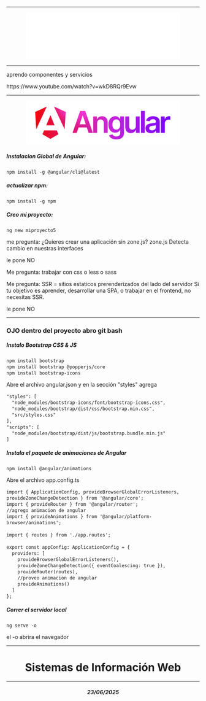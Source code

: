 <hr>
    <div align="center">
        <a href="https://github.com/R3Ccusco"
            target="_blank">
            <img src="https://github.com/R3Ccusco/r3c/blob/main/logoreccusco.svg" width="400">
        </a>
    </div>

<hr>
    <p>aprendo componentes y servicios</p>
	https://www.youtube.com/watch?v=wkD8RQr9Evw

<hr>
    <div align="center">
        <a href="https://angular.dev/"
            target="_blank">
            <img src="https://github.com/R3Ccusco/r3c/blob/main/logoangular.svg" width="400">
        </a>
    </div>

<h5>Instalacion Global de Angular:</h5>

```
npm install -g @angular/cli@latest
```

<h5>actualizar npm:</h5>

```
npm install -g npm
```

<h5>Creo mi proyecto:</h5>

```
ng new miproyecto5
```

me pregunta:
¿Quieres crear una aplicación sin zone.js?
zone.js Detecta cambio en nuestras interfaces

le pone NO

Me pregunta:
trabajar con css o less o sass

Me pregunta:
SSR = sitios estaticos prerenderizados
del lado del servidor
Si tu objetivo es aprender, desarrollar una SPA,
o trabajar en el frontend, no necesitas SSR.

le pone NO

<hr>

<h3>OJO dentro del proyecto abro git bash</h3>

<h5> Instalo Bootstrap CSS & JS</h5>

```
npm install bootstrap
npm install bootstrap @popperjs/core
npm install bootstrap-icons
```

Abre el archivo angular.json
y en la sección "styles" agrega

```
"styles": [
  "node_modules/bootstrap-icons/font/bootstrap-icons.css",
  "node_modules/bootstrap/dist/css/bootstrap.min.css",
  "src/styles.css"
],
"scripts": [
  "node_modules/bootstrap/dist/js/bootstrap.bundle.min.js"
]
```

<h5>Instala el paquete de animaciones de Angular</h5>

```
npm install @angular/animations
```

Abre el archivo app.config.ts

```
import { ApplicationConfig, provideBrowserGlobalErrorListeners, provideZoneChangeDetection } from '@angular/core';
import { provideRouter } from '@angular/router';
//agrego animacion de angular
import { provideAnimations } from '@angular/platform-browser/animations';

import { routes } from './app.routes';

export const appConfig: ApplicationConfig = {
  providers: [
    provideBrowserGlobalErrorListeners(),
    provideZoneChangeDetection({ eventCoalescing: true }),
    provideRouter(routes),
    //proveo animacion de angular
    provideAnimations()
  ]
};
```

<h5>Correr el servidor local </h5>

```
ng serve -o
```

el -o abrira el navegador



<hr>
<h1 align="center">
Sistemas de Información Web
</h1>

<hr>
    <h5 align="center">
        23/06/2025
    </h5>
